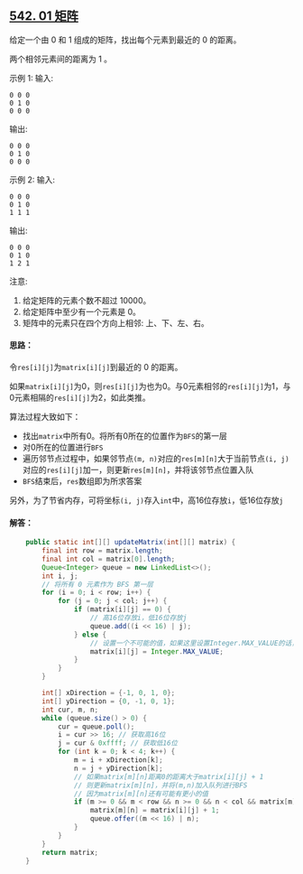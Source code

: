 ## [542. 01 矩阵](https://leetcode-cn.com/problems/01-matrix/)
给定一个由 0 和 1 组成的矩阵，找出每个元素到最近的 0 的距离。

两个相邻元素间的距离为 1 。

示例 1: 
输入:
```
0 0 0
0 1 0
0 0 0
```
输出:
```
0 0 0
0 1 0
0 0 0
```
示例 2: 
输入:
```
0 0 0
0 1 0
1 1 1
```
输出:
```
0 0 0
0 1 0
1 2 1
```
注意:

1. 给定矩阵的元素个数不超过 10000。
2. 给定矩阵中至少有一个元素是 0。
3. 矩阵中的元素只在四个方向上相邻: 上、下、左、右。

#### 思路：
令`res[i][j]`为`matrix[i][j]`到最近的 0 的距离。

如果`matrix[i][j]`为0，则`res[i][j]`为也为0。与0元素相邻的`res[i][j]`为1，与0元素相隔的`res[i][j]`为2，如此类推。

算法过程大致如下：

* 找出`matrix`中所有0。将所有0所在的位置作为`BFS`的第一层
* 对0所在的位置进行`BFS`
* 遍历邻节点过程中，如果邻节点`(m, n)`对应的`res[m][n]`大于当前节点`(i, j)`对应的`res[i][j]`加一，则更新`res[m][n]`，并将该邻节点位置入队
* `BFS`结束后，`res`数组即为所求答案

另外，为了节省内存，可将坐标`(i, j)`存入`int`中，高16位存放`i`，低16位存放`j`

#### 解答：
```Java
    public static int[][] updateMatrix(int[][] matrix) {
        final int row = matrix.length;
        final int col = matrix[0].length;
        Queue<Integer> queue = new LinkedList<>();
        int i, j;
        // 将所有 0 元素作为 BFS 第一层
        for (i = 0; i < row; i++) {
            for (j = 0; j < col; j++) {
                if (matrix[i][j] == 0) {
                    // 高16位存放i，低16位存放j
                    queue.add((i << 16) | j);
                } else {
                    // 设置一个不可能的值，如果这里设置Integer.MAX_VALUE的话，注意下面的运算可能会溢出
                    matrix[i][j] = Integer.MAX_VALUE;
                }
            }
        }

        int[] xDirection = {-1, 0, 1, 0};
        int[] yDirection = {0, -1, 0, 1};
        int cur, m, n;
        while (queue.size() > 0) {
            cur = queue.poll();
            i = cur >> 16; // 获取高16位
            j = cur & 0xffff; // 获取低16位
            for (int k = 0; k < 4; k++) {
                m = i + xDirection[k];
                n = j + yDirection[k];
                // 如果matrix[m][n]距离0的距离大于matrix[i][j] + 1
                // 则更新matrix[m][n]，并将(m,n)加入队列进行BFS
                // 因为matrix[m][n]还有可能有更小的值
                if (m >= 0 && m < row && n >= 0 && n < col && matrix[m][n] - 1 > matrix[i][j]) {
                    matrix[m][n] = matrix[i][j] + 1;
                    queue.offer((m << 16) | n);
                }
            }
        }
        return matrix;
    }
```
